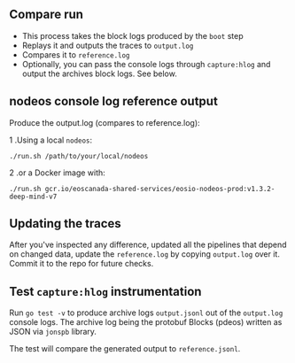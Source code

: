 Compare run
-----------

* This process takes the block logs produced by the `boot` step
* Replays it and outputs the traces to `output.log`
* Compares it to `reference.log`
* Optionally, you can pass the console logs through `capture:hlog` and
  output the archives block logs. See below.


nodeos console log reference output
-----------------------------------

Produce the output.log (compares to reference.log):

1 .Using a local `nodeos`:

```
./run.sh /path/to/your/local/nodeos
```

2 .or a Docker image with:

```
./run.sh gcr.io/eoscanada-shared-services/eosio-nodeos-prod:v1.3.2-deep-mind-v7
```

Updating the traces
-------------------

After you've inspected any difference, updated all the pipelines that
depend on changed data, update the `reference.log` by copying
`output.log` over it.  Commit it to the repo for future checks.


Test `capture:hlog` instrumentation
-----------------------------------

Run `go test -v` to produce archive logs `output.jsonl` out of the
`output.log` console logs. The archive log being the protobuf Blocks
(pdeos) written as JSON via `jonspb` library.

The test will compare the generated output to `reference.jsonl`.
